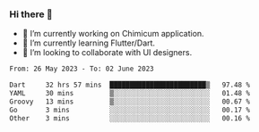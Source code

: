 ### Hi there 👋

<!--
**devcat37/devcat37** is a ✨ _special_ ✨ repository because its `README.md` (this file) appears on your GitHub profile.-->


- 🔭 I’m currently working on Chimicum application.
- 🌱 I’m currently learning Flutter/Dart.
- 👯 I’m looking to collaborate with UI designers.
<!-- - 🤔 I’m looking for help with ... -->

<!--START_SECTION:waka-->

```txt
From: 26 May 2023 - To: 02 June 2023

Dart     32 hrs 57 mins  ████████████████████████▒   97.48 %
YAML     30 mins         ▒░░░░░░░░░░░░░░░░░░░░░░░░   01.48 %
Groovy   13 mins         ▒░░░░░░░░░░░░░░░░░░░░░░░░   00.67 %
Go       3 mins          ░░░░░░░░░░░░░░░░░░░░░░░░░   00.17 %
Other    3 mins          ░░░░░░░░░░░░░░░░░░░░░░░░░   00.16 %
```

<!--END_SECTION:waka-->
